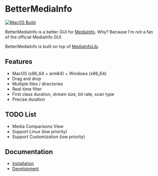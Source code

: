 # BetterMediaInfo

[![MacOS Build](https://github.com/caoccao/BetterMediaInfo/actions/workflows/macos_build.yml/badge.svg)](https://github.com/caoccao/BetterMediaInfo/actions/workflows/macos_build.yml)

BetterMediaInfo is a better GUI for [MediaInfo](https://github.com/MediaArea/MediaInfo). Why? Because I'm not a fan of the official MediaInfo GUI.

BetterMediaInfo is built on top of [MediaInfoLib](https://github.com/MediaArea/MediaInfoLib).

## Features

* MacOS (x86_64 + arm64) + Windows (x86_64)
* Drag and drop
* Multiple files / directories
* Real-time filter
* First class duration, stream size, bit rate, scan type
* Precise duration

## TODO List

* Media Comparisons View
* Support Linux (low priority)
* Support Customization (low priority)

## Documentation

* [Installation](docs/installation.md)
* [Development](docs/development.md)
